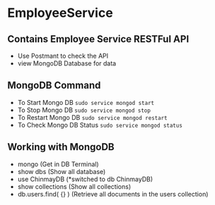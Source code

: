 # EmployeeService

## Contains Employee Service RESTFul API

* Use Postmant to check the API
* view MongoDB Database for data

## MongoDB Command
* To Start Mongo DB `sudo service mongod start`
* To Stop Mongo DB `sudo service mongod stop`
* To Restart Mongo DB `sudo service mongod restart`
* To Check Mongo DB Status `sudo service mongod status`

## Working with MongoDB
* mongo (Get in DB Terminal)
* show dbs (Show all database)
* use ChinmayDB (*switched to db ChinmayDB)
* show collections (Show all collections)
* db.users.find( {} ) (Retrieve all documents in the users collection)